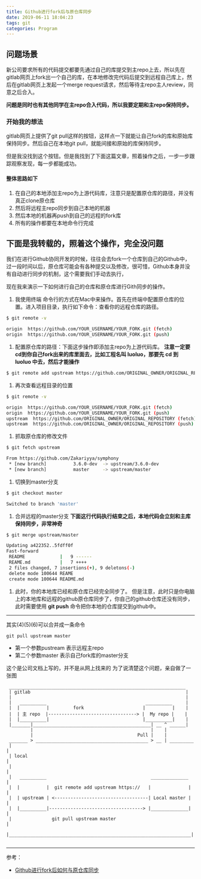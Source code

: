```yaml
---
title: Github进行fork后与原仓库同步
date: 2019-06-11 18:04:23
tags: git
categories: Program 
---
```


## 问题场景

新公司要求所有的代码提交都要先通过自己的库提交到主repo上去，所以先在gitlab网页上fork出一个自己的库，在本地修改完代码后提交到远程自己库上，然后在gitlab网页上发起一个merge request请求，然后等待主repo主人review，同意之后合入。

**问题是同时也有其他同学在主repo合入代码，所以我要定期和主repo保持同步。**

### 开始我的想法

gitlab网页上提供了git pull这样的按钮，这样点一下就能让自己fork的库和原始库保持同步。然后自己在本地git pull，就能间接和原始的库保持同步。

但是我没找到这个按钮。但是我找到了下面这篇文章，照着操作之后，一步一步跟踪观察发现，每一步都能成功。

#### 整体思路如下
1. 在自己的本地添加主repo为上游代码库，注意只是配置原仓库的路径，并没有真正clone原仓库
1. 然后将远程主repo同步到自己本地的机器
1. 然后本地的机器再push到自己的远程的fork库
1. 所有的操作都要在本地命令行完成

## 下面是我转载的，照着这个操作，完全没问题

我们在进行Github协同开发的时候，往往会去fork一个仓库到自己的Github中，过一段时间以后，原仓库可能会有各种提交以及修改，很可惜，Github本身并没有自动进行同步的机制，这个需要我们手动去执行，

现在我来演示一下如何进行自己的仓库和原仓库进行Gith同步的操作。

1. 我使用终端 命令行的方式在Mac中来操作。首先在终端中配置原仓库的位置。进入项目目录，执行如下命令：查看你的远程仓库的路径。
```sh
$ git remote -v

origin  https://github.com/YOUR_USERNAME/YOUR_FORK.git (fetch)
origin  https://github.com/YOUR_USERNAME/YOUR_FORK.git (push)
```
1. 配置原仓库的路径：下面这步操作即添加主repo为上游代码库。
**注意一定要cd到你自己fork出来的库里面去，比如工程名叫 luoluo，那要先 cd 到 luoluo 中去，然后才能操作**
```sh
$ git remote add upstream https://github.com/ORIGINAL_OWNER/ORIGINAL_REPOSITORY.git
```
1. 再次查看远程目录的位置
```sh
$ git remote -v

origin  https://github.com/YOUR_USERNAME/YOUR_FORK.git (fetch)
origin  https://github.com/YOUR_USERNAME/YOUR_FORK.git (push)
upstream  https://github.com/ORIGINAL_OWNER/ORIGINAL_REPOSITORY (fetch)
upstream  https://github.com/ORIGINAL_OWNER/ORIGINAL_REPOSITORY (push)
```
1. 抓取原仓库的修改文件
```sh
$ git fetch upstream

From https://github.com/Zakariyya/symphony
 * [new branch]          3.6.0-dev  -> upstream/3.6.0-dev
 * [new branch]          master     -> upstream/master

```
1. 切换到master分支
```sh
$ git checkout master

Switched to branch 'master'
```
1. 合并远程的master分支
**下面这行代码执行结束之后，本地代码会立刻和主库保持同步，非常神奇**
```sh
$ git merge upstream/master

Updating a422352..5fdff0f
Fast-forward
 README				|	9 ------
 REAME.md			|   7 ++++
 2 files changed, 7 insertions(+), 9 deletons(-)
 delete mode 100644 REAME
 create mode 100644 README.md
```
1. 此时，你的本地库已经和原仓库已经完全同步了。
但是注意，此时只是你电脑上的本地库和远程的github原仓库同步了，你自己的github仓库还没有同步，
此时需要使用 **git push** 命令把你本地的仓库提交到github中。

***

其实(4)(5)(6)可以合并成一条命令
```
git pull upstream master
```
 - 第一个参数pustream 表示远程主repo
 - 第二个参数master 表示自己fork库的master分支

这个是公司文档上写的，并不是从网上找来的
为了说清楚这个问题，亲自做了一张图

```
 __________________________________________________________________
 | gitlab                                                          |
 |                                                                 |
 |   __________                                     __________     |
 |  |          |         fork                      |          |    |
 |  | 主 repo  |---------------------------------> |  My repo |    |
 |  |__________|                                   |__________|    |
 |_______|____________________________________________| __ ^ ______|
         |                                            |    |
         |                                       Pull |    |
 _______ > __________________________________________ > __ | _________
 |                                                                    |
 | local                                                              |
 |                                                                    |
 |   __________                                       ______________  |
 |  |          |  git remote add upstream https://   |              | |
 |  | upstream | <-----------------------------------| Local master | |
 |  |__________|-----------------------------------> |______________| |
 |               git pull upstream master                             |
 |____________________________________________________________________|


```


***
参考：
- [Github进行fork后如何与原仓库同步](https://blog.csdn.net/matrix_google/article/details/80676034)